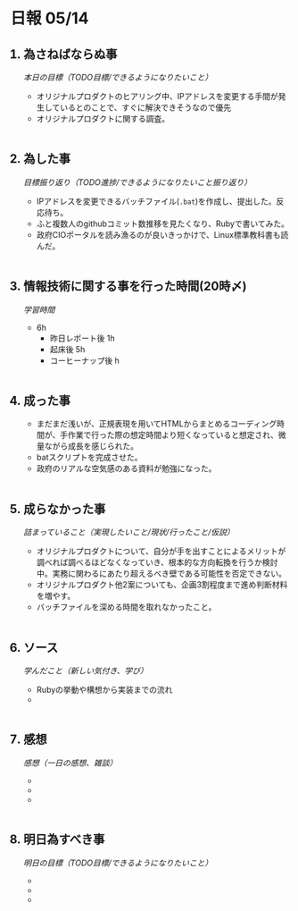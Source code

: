 # 日報 05/14


<ol>

## <li>為さねばならぬ事</li>

*本日の目標（TODO目標/できるようになりたいこと）*

  - オリジナルプロダクトのヒアリング中、IPアドレスを変更する手間が発生しているとのことで、すぐに解決できそうなので優先
  - オリジナルプロダクトに関する調査。

<br>

## <li>為した事</li>

*目標振り返り（TODO進捗/できるようになりたいこと振り返り）*

  - IPアドレスを変更できるバッチファイル(`.bat`)を作成し、提出した。反応待ち。
  - ふと複数人のgithubコミット数推移を見たくなり、Rubyで書いてみた。
  - 政府CIOポータルを読み漁るのが良いきっかけで、Linux標準教科書も読んだ。

<br>


## <li>情報技術に関する事を行った時間(20時〆)</li>

*学習時間*

  - 6h
    - 昨日レポート後 1h
    - 起床後 5h
    - コーヒーナップ後 h

<br>


## <li>成った事</li>

  - まだまだ浅いが、正規表現を用いてHTMLからまとめるコーディング時間が、手作業で行った際の想定時間より短くなっていると想定され、微量ながら成長を感じられた。
  - batスクリプトを完成させた。
  - 政府のリアルな空気感のある資料が勉強になった。

<br>


## <li>成らなかった事</li>

*詰まっていること（実現したいこと/現状/行ったこと/仮説）*

  - オリジナルプロダクトについて、自分が手を出すことによるメリットが調べれば調べるほどなくなっていき、根本的な方向転換を行うか検討中。実務に関わるにあたり超えるべき壁である可能性を否定できない。
  - オリジナルプロダクト他2案についても、企画3割程度まで進め判断材料を増やす。
  - バッチファイルを深める時間を取れなかったこと。

<br>


## <li>ソース</li>

*学んだこと（新しい気付き、学び）*

  - Rubyの挙動や構想から実装までの流れ
  - 

<br>


## <li>感想</li>

*感想（一日の感想、雑談）*

  - 
  - 
  - 

<br>


## <li>明日為すべき事</li>

*明日の目標（TODO目標/できるようになりたいこと）*

  - 
  - 
  - 

<!-- end -->

<br>

</ol>


